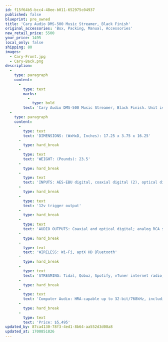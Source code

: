 ```yaml
---
id: f15f64b5-bcc4-48ee-b011-652975c04937
published: false
blueprint: pre_owned
title: 'Cary Audio DMS-500 Music Streamer, Black Finish'
original_accessories: 'Box, Packing, Manual, Accessories'
new_retail_price: 5500
your_price: 1495
local_only: false
shipping: 80
images:
  - Cary-Front.jpg
  - Cary-Back.png
description:
  -
    type: paragraph
    content:
      -
        type: text
        marks:
          -
            type: bold
        text: 'Cary Audio DMS-500 Music Streamer, Black Finish. Unit is new in the box and never opened or played. Unit sold as new for $5,500.00'
  -
    type: paragraph
    content:
      -
        type: text
        text: 'DIMENSIONS: (WxHxD, Inches): 17.25 x 3.75 x 16.25'
      -
        type: hard_break
      -
        type: text
        text: 'WEIGHT: (Pounds): 23.5'
      -
        type: hard_break
      -
        type: text
        text: 'INPUTS: AES-EBU digital, coaxial digital (2), optical digital; USB type-A (3), SD Card ADDITIONAL: Ethernet, IR repeater input,'
      -
        type: hard_break
      -
        type: text
        text: '12v trigger output'
      -
        type: hard_break
      -
        type: text
        text: 'AUDIO OUTPUTS: Coaxial and optical digital; analog RCA stereo, balanced XLR, headphone (1/4-in stereo, front panel)'
      -
        type: hard_break
      -
        type: text
        text: 'WIRELESS: Wi-Fi, aptX HD Bluetooth'
      -
        type: hard_break
      -
        type: text
        text: 'STREAMING: Tidal, Qobuz, Spotify, vTuner internet radio, UPnP-DLNA media servers; Roon Ready; MQA Certified'
      -
        type: hard_break
      -
        type: text
        text: 'Computer Audio: HRA-capable up to 32-bit/768kHz, including native DSD up to 512'
      -
        type: hard_break
      -
        type: text
        text: 'Price: $5,495'
updated_by: 87ca4130-78f3-4ed1-8b64-aa552d3d08a8
updated_at: 1700851826
---
```

